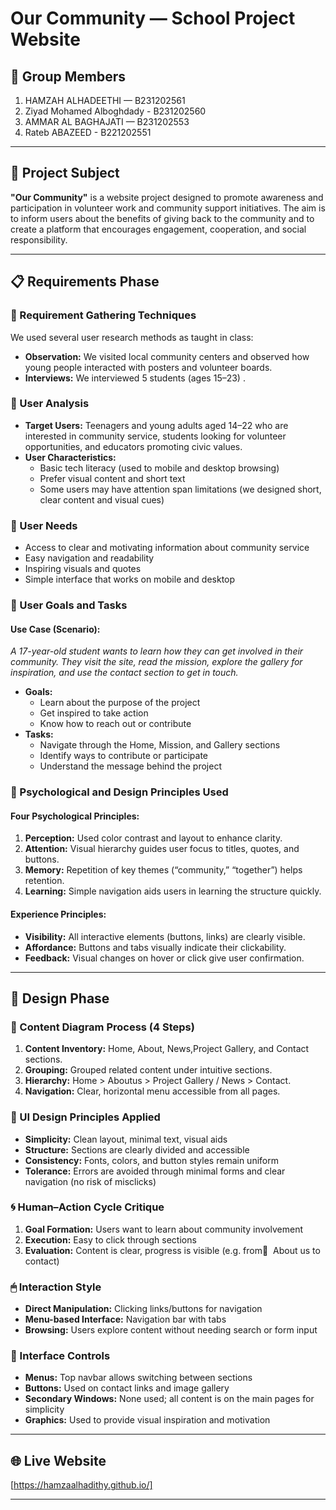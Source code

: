 # Our Community — School Project Website

## 👥 Group Members

1. HAMZAH ALHADEETHI — B231202561  
2. Ziyad Mohamed Alboghdady - B231202560 
3. AMMAR AL BAGHAJATI — B231202553
4. Rateb ABAZEED - B221202551

---

## 📌 Project Subject

**"Our Community"** is a website project designed to promote awareness and participation in volunteer work and community support initiatives. The aim is to inform users about the benefits of giving back to the community and to create a platform that encourages engagement, cooperation, and social responsibility.

---

## 📋 Requirements Phase

### 🧠 Requirement Gathering Techniques

We used several user research methods as taught in class:

- **Observation:** We visited local community centers and observed how young people interacted with posters and volunteer boards.
- **Interviews:** We interviewed 5 students (ages 15–23) .

### 👤 User Analysis

- **Target Users:** Teenagers and young adults aged 14–22 who are interested in community service, students looking for volunteer opportunities, and educators promoting civic values.
- **User Characteristics:**
  - Basic tech literacy (used to mobile and desktop browsing)
  - Prefer visual content and short text
  - Some users may have attention span limitations (we designed short, clear content and visual cues)

### 📌 User Needs

- Access to clear and motivating information about community service
- Easy navigation and readability
- Inspiring visuals and quotes
- Simple interface that works on mobile and desktop

### 🎯 User Goals and Tasks

#### Use Case (Scenario):
_A 17-year-old student wants to learn how they can get involved in their community. They visit the site, read the mission, explore the gallery for inspiration, and use the contact section to get in touch._

- **Goals:**
  - Learn about the purpose of the project
  - Get inspired to take action
  - Know how to reach out or contribute
- **Tasks:**
  - Navigate through the Home, Mission, and Gallery sections
  - Identify ways to contribute or participate
  - Understand the message behind the project

### 📌 Psychological and Design Principles Used

#### Four Psychological Principles:
1. **Perception:** Used color contrast and layout to enhance clarity.
2. **Attention:** Visual hierarchy guides user focus to titles, quotes, and buttons.
3. **Memory:** Repetition of key themes (“community,” “together”) helps retention.
4. **Learning:** Simple navigation aids users in learning the structure quickly.

#### Experience Principles:
- **Visibility:** All interactive elements (buttons, links) are clearly visible.
- **Affordance:** Buttons and tabs visually indicate their clickability.
- **Feedback:** Visual changes on hover or click give user confirmation.

---

## 🎨 Design Phase

### 🔗 Content Diagram Process (4 Steps)

1. **Content Inventory:** Home, About, News,Project Gallery, and Contact sections.
2. **Grouping:** Grouped related content under intuitive sections.
3. **Hierarchy:** Home > Aboutus > Project Gallery / News > Contact.
4. **Navigation:** Clear, horizontal menu accessible from all pages.

### 📐 UI Design Principles Applied

- **Simplicity:** Clean layout, minimal text, visual aids
- **Structure:** Sections are clearly divided and accessible
- **Consistency:** Fonts, colors, and button styles remain uniform
- **Tolerance:** Errors are avoided through minimal forms and clear navigation (no risk of misclicks)

### 🌀 Human–Action Cycle Critique

1. **Goal Formation:** Users want to learn about community involvement
2. **Execution:** Easy to click through sections
3. **Evaluation:** Content is clear, progress is visible (e.g. from ِ About us to contact)

### 🖱 Interaction Style

- **Direct Manipulation:** Clicking links/buttons for navigation
- **Menu-based Interface:** Navigation bar with tabs
- **Browsing:** Users explore content without needing search or form input

### 🧩 Interface Controls

- **Menus:** Top navbar allows switching between sections
- **Buttons:** Used on contact links and image gallery
- **Secondary Windows:** None used; all content is on the main pages for simplicity
- **Graphics:** Used to provide visual inspiration and motivation

---


## 🌐 Live Website

[https://hamzaalhadithy.github.io/]

---

